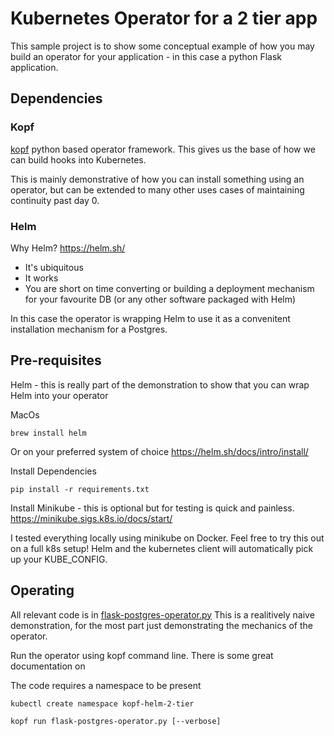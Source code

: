 # Kubernetes Operator for a 2 tier app

This sample project is to show some conceptual example of how you may build an operator for your application - in this case a python Flask application.  

## Dependencies 

### Kopf
[kopf](https://kopf.readthedocs.io/en/stable/) python based operator framework.  This gives us the base of how we can build hooks into Kubernetes.

This is mainly demonstrative of how you can install something using an operator, but can be extended to many other uses cases of maintaining continuity past day 0.

### Helm
Why Helm? https://helm.sh/

- It's ubiquitous 
- It works 
- You are short on time converting or building a deployment mechanism for your favourite DB (or any other software packaged with Helm)

In this case the operator is wrapping Helm to use it as a convenitent installation mechanism for a Postgres.


## Pre-requisites

Helm - this is really part of the demonstration to show that you can wrap Helm into your operator

MacOs
```
brew install helm
```
Or on your preferred system of choice https://helm.sh/docs/intro/install/

Install Dependencies
```
pip install -r requirements.txt
```

Install Minikube - this is optional but for testing is quick and painless.  https://minikube.sigs.k8s.io/docs/start/

I tested everything locally using minikube on Docker.  Feel free to try this out on a full k8s setup!  Helm and the kubernetes client will automatically pick up your KUBE_CONFIG. 


## Operating

All relevant code is in [flask-postgres-operator.py](./flask-postgres-operator.py)
This is a realitively naive demonstration, for the most part just demonstrating the mechanics of the operator.

Run the operator using kopf command line.  There is some great documentation on 

The code requires a namespace to be present
```
kubectl create namespace kopf-helm-2-tier
```
```
kopf run flask-postgres-operator.py [--verbose]
```